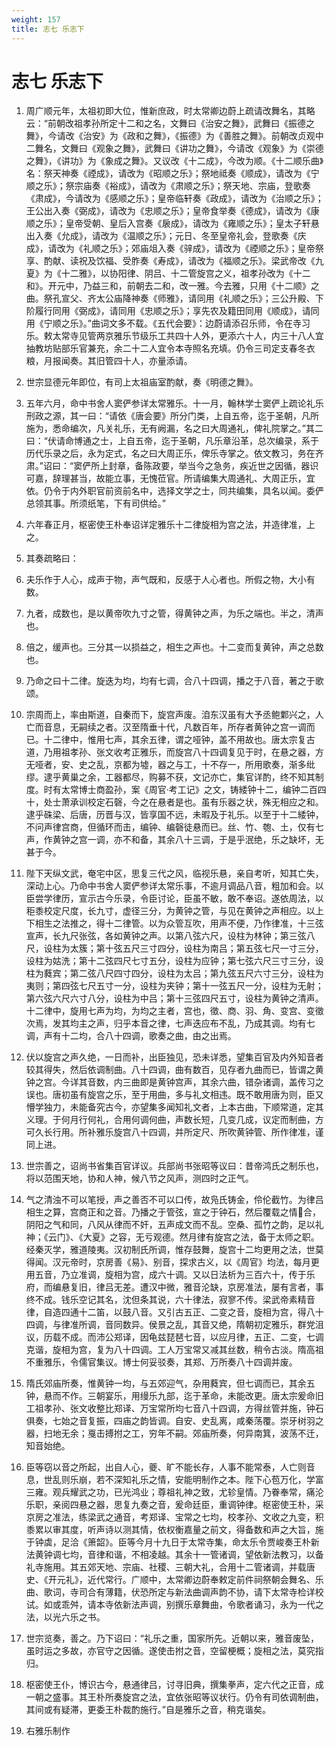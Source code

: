 ```yaml
---
weight: 157
title: 志七 乐志下
---
```


# 志七 乐志下

1. <span id="志七_乐志下-1"></span>
周广顺元年，太祖初即大位，惟新庶政，时太常卿边蔚上疏请改舞名，其略云：“前朝改祖孝孙所定十二和之名，文舞曰《治安之舞》，武舞曰《振德之舞》，今请改《治安》为《政和之舞》，《振德》为《善胜之舞》。前朝改贞观中二舞名，文舞曰《观象之舞》，武舞曰《讲功之舞》，今请改《观象》为《崇德之舞》，《讲功》为《象成之舞》。又议改《十二成》，今改为顺。《十二顺乐曲》名：祭天神奏《禋成》，请改为《昭顺之乐》；祭地祗奏《顺成》，请改为《宁顺之乐》；祭宗庙奏《裕成》，请改为《肃顺之乐》；祭天地、宗庙，登歌奏《肃成》，今请改为《感顺之乐》；皇帝临轩奏《政成》，请改为《治顺之乐》；王公出入奏《弼成》，请改为《忠顺之乐》；皇帝食举奏《德成》，请改为《康顺之乐》；皇帝受朝、皇后入宫奏《扆成》，请改为《雍顺之乐》；皇太子轩悬出入奏《允成》，请改为《温顺之乐》；元日、冬至皇帝礼会，登歌奏《庆成》，请改为《礼顺之乐》；郊庙俎入奏《骍成》，请改为《禋顺之乐》；皇帝祭享、酌献、读祝及饮福、受胙奏《寿成》，请改为《福顺之乐》。梁武帝改《九夏》为《十二雅》，以协阳律、阴吕、十二管旋宫之义，祖孝孙改为《十二和》。开元中，乃益三和，前朝去二和，改一雅。今去雅，只用《十二顺》之曲。祭孔宣父、齐太公庙降神奏《师雅》，请同用《礼顺之乐》；三公升殿、下阶履行同用《弼成》，请同用《忠顺之乐》；享先农及籍田同用《顺成》，请同用《宁顺之乐》。”曲词文多不载。《五代会要》：边蔚请添召乐师，令在寺习乐。敕太常寺见管两京雅乐节级乐工共四十人外，更添六十人，内三十八人宜抽教坊贴部乐官兼充，余二十二人宜令本寺照名充填。仍令三司定支春冬衣粮，月报闻奏。其旧管四十人，亦量添请。

2. <span id="志七_乐志下-2"></span>
世宗显德元年即位，有司上太祖庙室酌献，奏《明德之舞》。

3. <span id="志七_乐志下-3"></span>
五年六月，命中书舍人窦俨参详太常雅乐。十一月，翰林学士窦俨上疏论礼乐刑政之源，其一曰：“请依《唐会要》所分门类，上自五帝，迄于圣朝，凡所施为，悉命编次，凡关礼乐，无有阙漏，名之曰大周通礼，俾礼院掌之。”其二曰：“伏请命博通之士，上自五帝，迄于圣朝，凡乐章沿革，总次编录，系于历代乐录之后，永为定式，名之曰大周正乐，俾乐寺掌之。依文教习，务在齐肃。”诏曰：“窦俨所上封章，备陈政要，举当今之急务，疾近世之因循，器识可嘉，辞理甚当，故能立事，无愧莅官。所请编集大周通礼、大周正乐，宜依。仍令于内外职官前资前名中，选择文学之士，同共编集，具名以闻。委俨总领其事。所须纸笔，下有司供给。”

4. <span id="志七_乐志下-4"></span>
六年春正月，枢密使王朴奉诏详定雅乐十二律旋相为宫之法，并造律准，上之。

5. <span id="志七_乐志下-5"></span>
其奏疏略曰：

6. <span id="志七_乐志下-6"></span>
夫乐作于人心，成声于物，声气既和，反感于人心者也。所假之物，大小有数。

7. <span id="志七_乐志下-7"></span>
九者，成数也，是以黄帝吹九寸之管，得黄钟之声，为乐之端也。半之，清声也。

8. <span id="志七_乐志下-8"></span>
倍之，缓声也。三分其一以损益之，相生之声也。十二变而复黄钟，声之总数也。

9. <span id="志七_乐志下-9"></span>
乃命之曰十二律。旋迭为均，均有七调，合八十四调，播之于八音，著之于歌颂。

10. <span id="志七_乐志下-10"></span>
宗周而上，率由斯道，自秦而下，旋宫声废。洎东汉虽有大予丞鲍鄴兴之，人亡而音息，无嗣续之者。汉至隋垂十代，凡数百年，所存者黄钟之宫一调而已。十二律中，惟用七声，其余五律，谓之哑钟，盖不用故也。唐太宗复古道，乃用祖孝孙、张文收考正雅乐，而旋宫八十四调复见于时，在悬之器，方无哑者，安、史之乱，京都为墟，器之与工，十不存一，所用歌奏，渐多纰缪。逮乎黄巢之余，工器都尽，购募不获，文记亦亡，集官详酌，终不知其制度。时有太常博士商盈孙，案《周官·考工记》之文，铸緌钟十二，编钟二百四十，处士萧承训校定石磬，今之在悬者是也。虽有乐器之状，殊无相应之和。逮乎硃梁、后唐，历晋与汉，皆享国不远，未暇及于礼乐。以至于十二緌钟，不问声律宫商，但循环而击，编钟、编磬徒悬而已。丝、竹、匏、土，仅有七声，作黄钟之宫一调，亦不和备，其余八十三调，于是乎泯绝，乐之缺坏，无甚于今。

11. <span id="志七_乐志下-11"></span>
陛下天纵文武，奄宅中区，思复三代之风，临视乐悬，亲自考听，知其亡失，深动上心。乃命中书舍人窦俨参详太常乐事，不逾月调品八音，粗加和会。以臣尝学律历，宣示古今乐录，令臣讨论，臣虽不敏，敢不奉诏。遂依周法，以秬黍校定尺度，长九寸，虚径三分，为黄钟之管，与见在黄钟之声相应。以上下相生之法推之，得十二律管。以为众管互吹，用声不便，乃作律准，十三弦宣声，长九尺张弦，各如黄钟之声。以第八弦六尺，设柱为林钟；第三弦八尺，设柱为太簇；第十弦五尺三寸四分，设柱为南吕；第五弦七尺一寸三分，设柱为姑洗；第十二弦四尺七寸五分，设柱为应钟；第七弦六尺三寸三分，设柱为蕤宾；第二弦八尺四寸四分，设柱为太吕；第九弦五尺六寸三分，设柱为夷则；第四弦七尺五寸一分，设柱为夹钟；第十一弦五尺一分，设柱为无射；第六弦六尺六寸八分，设柱为中吕；第十三弦四尺五寸，设柱为黄钟之清声。十二律中，旋用七声为均，为均之主者，宫也，徵、商、羽、角、变宫、变徵次焉，发其均主之声，归乎本音之律，七声迭应布不乱，乃成其调。均有七调，声有十二均，合八十四调，歌奏之曲，由之出焉。

12. <span id="志七_乐志下-12"></span>
伏以旋宫之声久绝，一日而补，出臣独见，恐未详悉，望集百官及内外知音者较其得失，然后依调制曲。八十四调，曲有数百，见存者九曲而已，皆谓之黄钟之宫。今详其音数，内三曲即是黄钟宫声，其余六曲，错杂诸调，盖传习之误也。唐初虽有旋宫之乐，至于用曲，多与礼文相违。既不敢用唐为则，臣又懵学独力，未能备究古今，亦望集多闻知礼文者，上本古曲，下顺常道，定其义理。于何月行何礼，合用何调何曲，声数长短，几变几成，议定而制曲，方可久长行用。所补雅乐旋宫八十四调，并所定尺、所吹黄钟管、所作律准，谨同上进。

13. <span id="志七_乐志下-13"></span>
世宗善之，诏尚书省集百官详议。兵部尚书张昭等议曰：昔帝鸿氏之制乐也，将以范围天地，协和人神，候八节之风声，测四时之正气。

14. <span id="志七_乐志下-14"></span>
气之清浊不可以笔授，声之善否不可以口传，故凫氏铸金，伶伦截竹。为律吕相生之算，宫商正和之音。乃播之于管弦，宣之于钟石，然后覆载之情合，阴阳之气和同，八风从律而不奸，五声成文而不乱。空桑、孤竹之韵，足以礼神；《云门》、《大夏》之容，无亏观德。然月律有旋宫之法，备于太师之职。经秦灭学，雅道陵夷。汉初制氏所调，惟存鼓舞，旋宫十二均更用之法，世莫得闻。汉元帝时，京房善《易》、别音，探求古义，以《周官》均法，每月更用五音，乃立准调，旋相为宫，成六十调。又以日法析为三百六十，传于乐府，而编悬复旧，律吕无差。遭汉中微，雅音沦缺，京房准法，屡有言者，事终不成。钱乐空记其名，沈但条其说，六十律法，寂寥不传。梁武帝素精音律，自造四通十二笛，以鼓八音。又引古五正、二变之音，旋相为宫，得八十四调，与律准所调，音同数异。侯景之乱，其音又绝，隋朝初定雅乐，群党沮议，历载不成。而沛公郑译，因龟兹琵琶七音，以应月律，五正、二变，七调克谐，旋相为宫，复为八十四调。工人万宝常又减其丝数，稍令古淡。隋高祖不重雅乐，令儒官集议。博士何妥驳奏，其郑、万所奏八十四调并废。

15. <span id="志七_乐志下-15"></span>
隋氏郊庙所奏，惟黄钟一均，与五郊迎气，杂用蕤宾，但七调而已，其余五钟，悬而不作。三朝宴乐，用缦乐九部，迄于革命，未能改更。唐太宗爰命旧工祖孝孙、张文收整比郑译、万宝常所均七音八十四调，方得丝管并施，钟石俱奏，七始之音复振，四庙之韵皆调。自安、史乱离，咸秦荡覆。崇牙树羽之器，扫地无余；戛击搏拊之工，穷年不嗣。郊庙所奏，何异南箕，波荡不迁，知音始绝。

16. <span id="志七_乐志下-16"></span>
臣等窃以音之所起，出自人心，夔、旷不能长存，人事不能常泰，人亡则音息，世乱则乐崩，若不深知礼乐之情，安能明制作之本。陛下心苞万化，学富三雍。观兵耀武之功，已光鸿业；尊祖礼神之致，尤轸皇情。乃眷奉常，痛沦乐职，亲阅四悬之器，思复九奏之音，爰命廷臣，重调钟律。枢密使王朴，采京房之准法，练梁武之通音，考郑译、宝常之七均，校孝孙、文收之九变，积黍累以审其度，听声诗以测其情，依权衡嘉量之前文，得备数和声之大旨，施于钟虡，足洽《箫韶》。臣等今月十九日于太常寺集，命太乐令贾峻奏王朴新法黄钟调七均，音律和谐，不相凌越。其余十一管诸调，望依新法教习，以备礼寺施用。其五郊天地、宗庙、社稷、三朝大礼，合用十二管诸调，并载唐史、《开元礼》，近代常行。广顺中，太常卿边蔚奉敕定前件祠祭朝会舞名、乐曲、歌词，寺司合有薄籍，伏恐所定与新法曲调声韵不协，请下太常寺检详校试。如或乖舛，请本寺依新法声调，别撰乐章舞曲，令歌者诵习，永为一代之法，以光六乐之书。

17. <span id="志七_乐志下-17"></span>
世宗览奏，善之。乃下诏曰：“礼乐之重，国家所先。近朝以来，雅音废坠，虽时运之多故，亦官守之因循。遂使击拊之音，空留梗概；旋相之法，莫究指归。

18. <span id="志七_乐志下-18"></span>
枢密使王仆，博识古今，悬通律吕，讨寻旧典，撰集拳声，定六代之正音，成一朝之盛事。其王朴所奏旋宫之法，宜依张昭等议状行。仍令有司依调制曲，其间或有疑滞，更委王朴裁酌施行。”自是雅乐之音，稍克谐矣。

19. <span id="志七_乐志下-19"></span>
右雅乐制作

